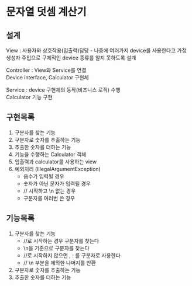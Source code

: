 # 문자열 덧셈 계산기

## 설계
View : 사용자와 상호작용(입출력)담당 - 나중에 여러가지 device를 사용한다고 가정<br>
생성자 주입으로 구체적인 device 종류를 알지 못하도록 설계

Controller : View와 Service를 연결<br>
Device interface, Calculator 구현체<br>

Service : device 구현체의 동작(비즈니스 로직) 수행<br>
Calculator 기능 구현

## 구현목록
1. 구분자를 찾는 기능
2. 구분자로 숫자를 추출하는 기능
3. 추출한 숫자를 더하는 기능
4. 기능을 수행하는 Calculator 객체
5. 입출력과 calculator를 사용하는 view
6. 예외처리 (IllegalArgumentException)
   - 음수가 입력될 경우
   - 숫자가 아닌 문자가 입력될 경우
   - // 시작하고 \n 없는 경우
   - 구분자를 여러번 쓴 경우


## 기능목록
1. 구분자를 찾는 기능
   - //로 시작하는 경우 구분자를 찾는다
   - \n을 기준으로 구분자를 찾는다
   - //로 시작하지 않으면 , : 를 구분자로 사용한다
   - // \n 부분을 제외한 나머지를 반환
2. 구분자로 숫자를 추출하는 기능
3. 추출한 숫자를 더하는 기능